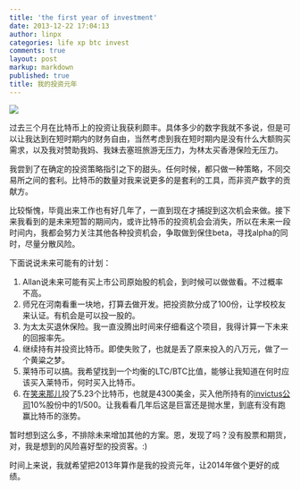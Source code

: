 ```yaml
---
title: 'the first year of investment'
date: 2013-12-22 17:04:13
author: linpx
categories: life xp btc invest
comments: true
layout: post
markup: markdown
published: true
title: 我的投资元年
---
```

![](http://farm5.staticflickr.com/4130/5186715127_8e90120fd3_o.jpg)

过去三个月在比特币上的投资让我获利颇丰。具体多少的数字我就不多说，但是可以让我达到在短时期内的财务自由，当然考虑到我在短时期内是没有什么大额购买需求，以及我对赞助我妈、我妹去塞班旅游无压力，为林太买香港保险无压力。

我尝到了在确定的投资策略指引之下的甜头。任何时候，都只做一种策略，不同交易所之间的套利。比特币的数量对我来说更多的是套利的工具，而非资产数字的贡献方。

比较惭愧，毕竟出来工作也有好几年了，一直到现在才捕捉到这次机会来做。接下来我看到的是未来短暂的期间内，或许比特币的投资机会会消失，所以在未来一段时间内，我都会努力关注其他各种投资机会，争取做到保住beta，寻找alpha的同时，尽量分散风险。

下面说说未来可能有的计划：

1. Allan说未来可能有买上市公司原始股的机会，到时候可以做做看。不过概率不高。
2. 师兄在河南看重一块地，打算去做开发。把投资款分成了100份，让学校校友来认证。有机会是可以投一股的。
3. 为太太买退休保险。我一直没腾出时间来仔细看这个项目，我得计算一下未来的回报率先。
4. 继续持有并投资比特币。即使失败了，也就是丢了原来投入的八万元，做了一个黄粱之梦。
5. 莱特币可以搞。我希望找到一个均衡的LTC/BTC比值，能够让我知道在何时应该买入莱特币，何时买入比特币。
6. 在[笑来那儿](http://inv.bitfund.pe)投了5.23个比特币，也就是4300美金，买入他所持有的[invictus公司](
http://invictus-innovations.com)10%股份中的1/500。让我看看几年后这是巨富还是抛水里，到底有没有跑赢比特币的涨势。

暂时想到这么多，不排除未来增加其他的方案。恩，发现了吗？没有股票和期货，对，我是想到的风险喜好型的投资客。:)

时间上来说，我就希望把2013年算作是我的投资元年，让2014年做个更好的成绩。
